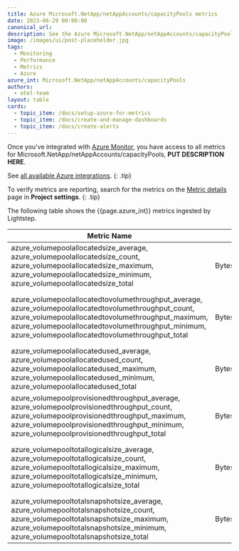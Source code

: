 ```yaml
---
title: Azure Microsoft.NetApp/netAppAccounts/capacityPools metrics
date: 2023-06-29 00:00:00
canonical_url:
description: See the Azure Microsoft.NetApp/netAppAccounts/capacityPools metrics ingested by Lightstep Observability
image: /images/ui/post-placeholder.jpg
tags:
  - Monitoring
  - Performance
  - Metrics
  - Azure
azure_int: Microsoft.NetApp/netAppAccounts/capacityPools
authors:
  - otel-team
layout: table
cards:
  - topic_item: /docs/setup-azure-for-metrics
  - topic_item: /docs/create-and-manage-dashboards
  - topic_item: /docs/create-alerts
---
```

Once you've integrated with [Azure Monitor](/docs/setup-azure-for-metrics), you have access to all metrics for Microsoft.NetApp/netAppAccounts/capacityPools, **PUT DESCRIPTION HERE**. 

See [all available Azure integrations](/docs/azure-metrics).
{: .tip}

To verify metrics are reporting, search for the metrics on the [Metric details](/docs/manage-metric-details) page in **Project settings**.
{: .tip}

The following table shows the {{page.azure_int}} metrics ingested by Lightstep.
<table class="table-aws">
<colgroup><col span="1" style="width: 35%;" /><col span="1" style="width: 15%;" /><col span="1" style="width: 35%;" /></colgroup>
  <thead>
    <th>Metric Name</th>
    <th>Unit</th>
    <th>Description</th>
  </thead>
  <tr>
    <td>azure_volumepoolallocatedsize_average, azure_volumepoolallocatedsize_count, azure_volumepoolallocatedsize_maximum, azure_volumepoolallocatedsize_minimum, azure_volumepoolallocatedsize_total</td>
    <td>Bytes</td>
    <td>Provisioned size of this pool</td>
  </tr>
  <tr>
    <td>azure_volumepoolallocatedtovolumethroughput_average, azure_volumepoolallocatedtovolumethroughput_count, azure_volumepoolallocatedtovolumethroughput_maximum, azure_volumepoolallocatedtovolumethroughput_minimum, azure_volumepoolallocatedtovolumethroughput_total</td>
    <td>BytesPerSecond</td>
    <td>Sum of the throughput of all the volumes belonging to the pool</td>
  </tr>
  <tr>
    <td>azure_volumepoolallocatedused_average, azure_volumepoolallocatedused_count, azure_volumepoolallocatedused_maximum, azure_volumepoolallocatedused_minimum, azure_volumepoolallocatedused_total</td>
    <td>Bytes</td>
    <td>Allocated used size of the pool</td>
  </tr>
  <tr>
    <td>azure_volumepoolprovisionedthroughput_average, azure_volumepoolprovisionedthroughput_count, azure_volumepoolprovisionedthroughput_maximum, azure_volumepoolprovisionedthroughput_minimum, azure_volumepoolprovisionedthroughput_total</td>
    <td>BytesPerSecond</td>
    <td>Provisioned throughput of this pool</td>
  </tr>
  <tr>
    <td>azure_volumepooltotallogicalsize_average, azure_volumepooltotallogicalsize_count, azure_volumepooltotallogicalsize_maximum, azure_volumepooltotallogicalsize_minimum, azure_volumepooltotallogicalsize_total</td>
    <td>Bytes</td>
    <td>Sum of the logical size of all the volumes belonging to the pool</td>
  </tr>
  <tr>
    <td>azure_volumepooltotalsnapshotsize_average, azure_volumepooltotalsnapshotsize_count, azure_volumepooltotalsnapshotsize_maximum, azure_volumepooltotalsnapshotsize_minimum, azure_volumepooltotalsnapshotsize_total</td>
    <td>Bytes</td>
    <td>Sum of snapshot size of all volumes in this pool</td>
  </tr>
</table>
